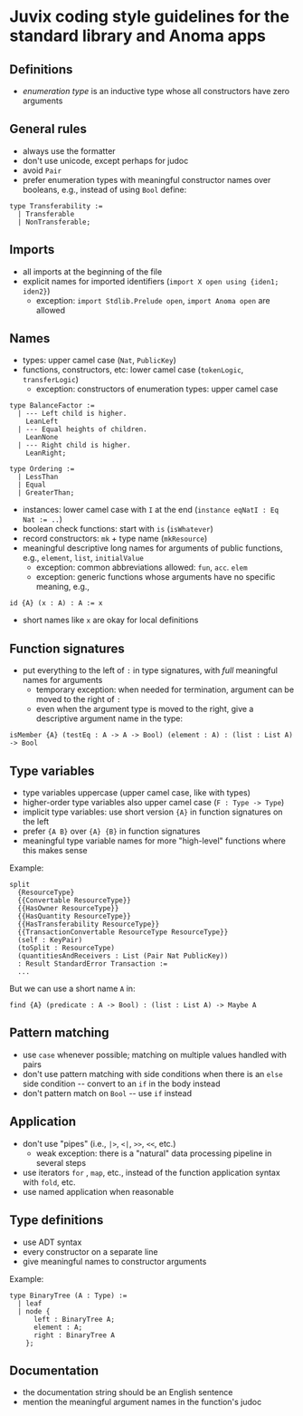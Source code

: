 # Juvix coding style guidelines for the standard library and Anoma apps

## Definitions

- _enumeration type_ is an inductive type whose all constructors have zero
  arguments

## General rules

- always use the formatter
- don't use unicode, except perhaps for judoc
- avoid `Pair`
- prefer enumeration types with meaningful constructor names over booleans,
  e.g., instead of using `Bool` define:

```
type Transferability :=
  | Transferable
  | NonTransferable;
```

## Imports

- all imports at the beginning of the file
- explicit names for imported identifiers (`import X open using {iden1; iden2}`)
  - exception: `import Stdlib.Prelude open`, `import Anoma open` are allowed

## Names

- types: upper camel case (`Nat`, `PublicKey`)
- functions, constructors, etc: lower camel case (`tokenLogic`, `transferLogic`)
  - exception: constructors of enumeration types: upper camel case

```
type BalanceFactor :=
  | --- Left child is higher.
    LeanLeft
  | --- Equal heights of children.
    LeanNone
  | --- Right child is higher.
    LeanRight;

type Ordering :=
  | LessThan
  | Equal
  | GreaterThan;
```

- instances: lower camel case with `I` at the end (`instance eqNatI : Eq Nat := ..`)
- boolean check functions: start with `is` (`isWhatever`)
- record constructors: `mk` + type name (`mkResource`)
- meaningful descriptive long names for arguments of public functions, e.g., `element`, `list`, `initialValue`
  - exception: common abbreviations allowed: `fun`, `acc`. `elem`
  - exception: generic functions whose arguments have no specific meaning, e.g.,

```
id {A} (x : A) : A := x
```

- short names like `x` are okay for local definitions

## Function signatures

- put everything to the left of `:` in type signatures, with _full_ meaningful names for arguments
  - temporary exception: when needed for termination, argument can be moved to the right of `:`
  - even when the argument type is moved to the right, give a descriptive argument name in the type:

```
isMember {A} (testEq : A -> A -> Bool) (element : A) : (list : List A) -> Bool
```

## Type variables

- type variables uppercase (upper camel case, like with types)
- higher-order type variables also upper camel case (`F : Type -> Type`)
- implicit type variables: use short version `{A}` in function signatures on the left
- prefer `{A B}` over `{A} {B}` in function signatures
- meaningful type variable names for more "high-level" functions where this makes sense

Example:

```
split
  {ResourceType}
  {{Convertable ResourceType}}
  {{HasOwner ResourceType}}
  {{HasQuantity ResourceType}}
  {{HasTransferability ResourceType}}
  {{TransactionConvertable ResourceType ResourceType}}
  (self : KeyPair)
  (toSplit : ResourceType)
  (quantitiesAndReceivers : List (Pair Nat PublicKey))
  : Result StandardError Transaction :=
  ...
```

But we can use a short name `A` in:

```
find {A} (predicate : A -> Bool) : (list : List A) -> Maybe A
```

## Pattern matching

- use `case` whenever possible; matching on multiple values handled with pairs
- don't use pattern matching with side conditions when there is an `else` side condition -- convert to an `if` in the body instead
- don't pattern match on `Bool` -- use `if` instead

## Application

- don't use "pipes" (i.e., `|>`, `<|`, `>>`, `<<`, etc.)
  - weak exception: there is a "natural" data processing pipeline in several steps
- use iterators `for` , `map`, etc., instead of the function application syntax with `fold`, etc.
- use named application when reasonable

## Type definitions

- use ADT syntax
- every constructor on a separate line
- give meaningful names to constructor arguments

Example:

```
type BinaryTree (A : Type) :=
  | leaf
  | node {
      left : BinaryTree A;
      element : A;
      right : BinaryTree A
    };
```

## Documentation

- the documentation string should be an English sentence
- mention the meaningful argument names in the function's judoc
